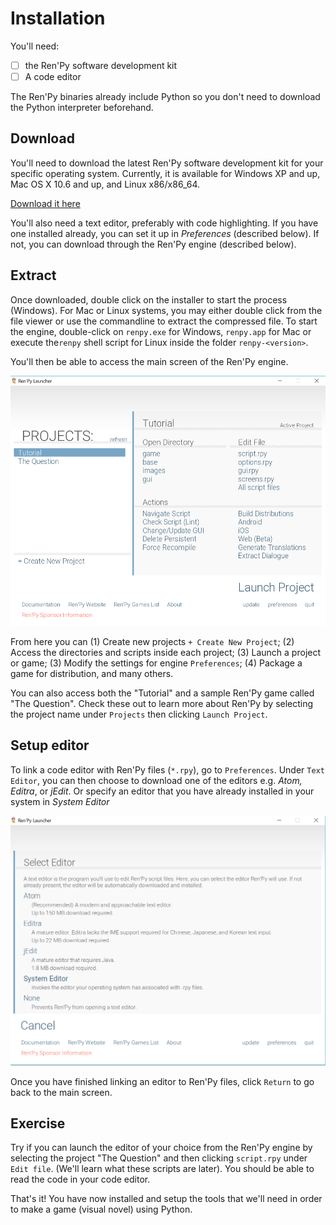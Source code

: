 # Installation

You'll need:

- [ ] the Ren'Py software development kit
- [ ] A code editor

The Ren'Py binaries already include Python so you don't need to download the Python interpreter beforehand. 

## Download

You'll need to download the latest Ren'Py software development kit for your specific operating system. Currently, it is available for Windows XP and up, Mac OS X  10.6 and up, and Linux x86/x86_64. 

[Download it here](https://www.renpy.org/latest.html)

You'll also need a text editor, preferably with code highlighting. If you have one installed already, you can set it up in *Preferences* (described below). If not, you can download through the Ren'Py engine (described below).

## Extract

Once downloaded, double click on the installer to start the process (Windows). For Mac or Linux systems, you may either double click from the file viewer or use the commandline to extract the compressed file.  To start the engine, double-click on `renpy.exe`  for Windows, `renpy.app` for Mac or execute the`renpy` shell script for Linux inside the folder `renpy-<version>`.

You'll then be able to access the main screen of the Ren'Py engine.

<img src="images/renpy_engine.png" width=600 height=400 />

From here you can (1) Create new projects `+ Create New Project`;  (2) Access the directories and scripts inside each project; (3) Launch a project or game; (3) Modify the settings for engine `Preferences`; (4) Package a game for distribution, and many others.

You can also access both the "Tutorial" and a sample Ren'Py game called "The Question". Check these out to learn more about Ren'Py by selecting the project name under `Projects` then clicking `Launch Project`.

## Setup editor

To link a code editor with Ren'Py files (`*.rpy`), go to `Preferences`. Under `Text Editor`, you can then choose to download one of the editors e.g. *Atom, Editra*, or  *jEdit*. Or specify an editor that you have already installed in your system in  *System Editor* 

<img src="images/renpy_editor.png" width=600 height=400 />

Once you have finished linking an editor to Ren'Py files, click `Return` to go back to the main screen.



## Exercise

Try if you can launch the editor of your choice from the Ren'Py engine by selecting the project "The Question" and then clicking `script.rpy` under `Edit file`. (We'll learn what these scripts are later). You should be able to read the code in your code editor.

That's it! You have now installed and setup the tools that we'll need in order to make a game (visual novel) using Python.



## 